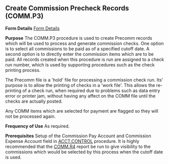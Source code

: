 ## Create Commission Precheck Records (COMM.P3)
<PageHeader />

**Form Details**
[Form Details](../COMM-P3-1/README.md)

**Purpose**
The COMM.P3 procedure is used to create Precomm records which will be used to
process and generate commission checks. One option is to select all
commissions to be paid as of a specified cutoff date. A second option is to
directly enter the commission items which are to be paid. All records created
when this procedure is run are assigned to a check run number, which is used
by supporting procedures such as the check printing process.

The Precomm file is a 'hold' file for processing a commission check run. Its'
purpose is to allow the printing of checks in a 'work file'. This allows the
re-printing of a check run, when required due to problems such as data entry
error or printer jam, without having any affect on the COMM file until the
checks are actually posted.

Any COMM items which are selected for payment are flagged so they will not be
processed again.

**Frequency of Use**
As required.

**Prerequisites**
Setup of the Commission Pay Account and Commission Expense Account field in
[ACCT.CONTROL](../ACCT-CONTROL/README.md) procedure. It is highly recommended that the
[COMM.R4](../COMM-R4/README.md) report be run to give visibility to the commissions
which would be selected by this process when the cutoff date is used.

<badge text= "Version 8.10.57 " vertical="middle" />

<PageFooter />
